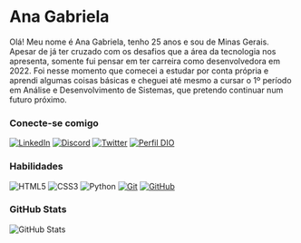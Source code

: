 # Ana Gabriela
Olá! Meu nome é Ana Gabriela, tenho 25 anos e sou de Minas Gerais.<br>Apesar de já ter cruzado com os desafios que a área da tecnologia nos apresenta, somente fui pensar em ter carreira como desenvolvedora em 2022. Foi nesse momento que comecei a estudar por conta própria e aprendi algumas coisas básicas e cheguei até mesmo a cursar o 1º período em Análise e Desenvolvimento de Sistemas, que pretendo continuar num futuro próximo.

### Conecte-se comigo
[![LinkedIn](https://img.shields.io/badge/-LinkedIn-000?style=for-the-badge&logo=linkedin&logoColor=6FD7D0)](https://www.linkedin.com/in/ana-gabriela-fonseca-chaves/)
[![Discord](https://img.shields.io/badge/Discord-000?style=for-the-badge&logo=discord&logoColor=6FD7D0)](https://www.discord.com/in/httpsanagabriela/)
[![Twitter](https://img.shields.io/badge/-Twitter-000?style=for-the-badge&logo=twitter&logoColor=6FD7D0)](https://twitter.com/httpanagabriela)
[![Perfil DIO](https://img.shields.io/badge/-Meu%20Perfil%20DIO-000?style=for-the-badge)](https://web.dio.me/users/httpsanagabriela/)

### Habilidades
![HTML5](https://img.shields.io/badge/HTML5-000?style=for-the-badge&logo=html5&logoColor=6FD7D0)
![CSS3](https://img.shields.io/badge/CSS3-000?style=for-the-badge&logo=css3&logoColor=6FD7D0)
![Python](https://img.shields.io/badge/Python-000?style=for-the-badge&logo=python&logoColor=6FD7D0)
[![Git](https://img.shields.io/badge/Git-000?style=for-the-badge&logo=git&logoColor=6FD7D0)](https://git-scm.com/doc) 
[![GitHub](https://img.shields.io/badge/GitHub-000?style=for-the-badge&logo=github&logoColor=6FD7D0)](https://docs.github.com/)

### GitHub Stats
![GitHub Stats](https://github-readme-stats.vercel.app/api?username=anagfc&theme=transparent&bg_color=6FD7D0&border_color=7366D0&show_icons=true&icon_color=7366D0&title_color=7366D0&text_color=7366D0)

 